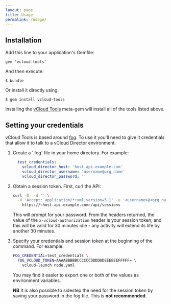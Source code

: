 ```yaml
---
layout: page
title: Usage
permalink: /usage/
---
```


## Installation

Add this line to your application's Gemfile:

    gem 'vcloud-tools'

And then execute:

    $ bundle

Or install it directly using:

    $ gem install vcloud-tools

Installing the [vCloud Tools](https://rubygems.org/gems/vcloud-tools) meta-gem will install all of the tools listed above.

## Setting your credentials

vCloud Tools is based around [fog](http://fog.io/). To use it you'll need to give it credentials that allow it to talk to a vCloud Director environment.

1. Create a '.fog' file in your home directory.
   For example:

    ```yaml
      test_credentials:
        vcloud_director_host: 'host.api.example.com'
        vcloud_director_username: 'username@org_name'
        vcloud_director_password: ''
    ```

2. Obtain a session token. First, curl the API:

    ```bash
    curl -D- -d '' \
      -H 'Accept: application/*+xml;version=5.1' -u '<username>@<org_name>' \
        https://<host.api.example.com>/api/sessions
    ```
   This will prompt for your password.
   From the headers returned, the value of the `x-vcloud-authorization` header is your session token, and this will be valid for 30 minutes idle - any activity will extend its life by another 30 minutes.

3. Specify your credentials and session token at the beginning of the command. For example:

    ```bash
    FOG_CREDENTIAL=test_credentials \
      FOG_VCLOUD_TOKEN=AAAABBBBBCCCCCCDDDDDDEEEEEEFFFFF= \
        vcloud-launch node.yaml
    ```
   You may find it easier to export one or both of the values as environment variables.

   **NB** It is also possible to sidestep the need for the session token by saving your password in the fog file. This is **not recommended**.

